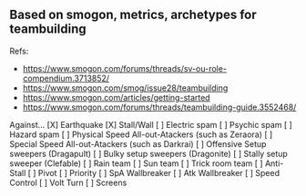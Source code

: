 ## Based on smogon, metrics, archetypes for teambuilding

Refs:
- https://www.smogon.com/forums/threads/sv-ou-role-compendium.3713852/
- https://www.smogon.com/smog/issue28/teambuilding
- https://www.smogon.com/articles/getting-started
- https://www.smogon.com/forums/threads/teambuilding-guide.3552468/

Against...
[X] Earthquake
[X] Stall/Wall
[ ] Electric spam
[ ] Psychic spam
[ ] Hazard spam
[ ] Physical Speed All-out-Atackers (such as Zeraora)
[ ] Special Speed All-out-Atackers (such as Darkrai)
[ ] Offensive Setup sweepers (Dragapult)
[ ] Bulky setup sweepers (Dragonite)
[ ] Stally setup sweeper (Clefable)
[ ] Rain team
[ ] Sun team
[ ] Trick room team
[ ] Anti-Stall
[ ] Pivot
[ ] Priority
[ ] SpA Wallbreaker
[ ] Atk Wallbreaker
[ ] Speed Control
[ ] Volt Turn
[ ] Screens